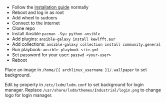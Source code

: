 - Follow the [installation guide](https://wiki.archlinux.org/index.php/installation_guide) normally
- Reboot and log in as root
- Add wheel to sudoers
- Connect to the internet
- Clone repo
- Install Ansible `pacman -Syu python ansible`
- Add plugins: `ansible-galaxy install kewlfft.aur`
- Add collections: `ansible-galaxy collection install community.general`
- Run playbook: `ansible-playbook site.yml`
- Set password for your user: `passwd <your-user>`
- Reboot

Place an image in `/home/{{ archlinux_username }}/.wallpaper` to set background.

Edit `bg`-property in `/etc/lxdm/lxdm.conf` to set background for login manager.
Replace `/usr/share/lxdm/themes/Industrial/login.png` to change logo for login manager.
